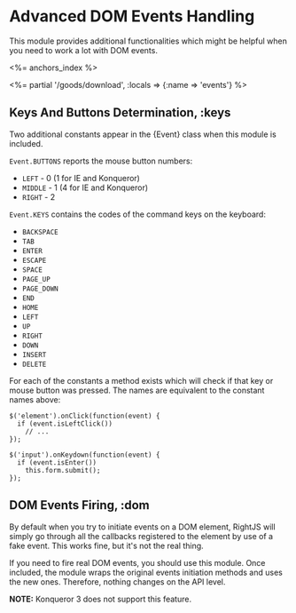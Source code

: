 # Advanced DOM Events Handling

This module provides additional functionalities which might be helpful when you need to work
a lot with DOM events.

<%= anchors_index %>

<%= partial '/goods/download', :locals => {:name => 'events'} %>

## Keys And Buttons Determination, :keys

Two additional constants appear in the {Event} class when this module is included.

`Event.BUTTONS` reports the mouse button numbers:

* `LEFT` - 0 (1 for IE and Konqueror)
* `MIDDLE` - 1 (4 for IE and Konqueror)
* `RIGHT` - 2

`Event.KEYS` contains the codes of the command keys on the keyboard:

* `BACKSPACE`
* `TAB`
* `ENTER`
* `ESCAPE`
* `SPACE`
* `PAGE_UP`
* `PAGE_DOWN`
* `END`
* `HOME`
* `LEFT`
* `UP`
* `RIGHT`
* `DOWN`
* `INSERT`
* `DELETE`

For each of the constants a method exists which will check if that key or mouse button was pressed. The names 
are equivalent to the constant names above:

    $('element').onClick(function(event) {
      if (event.isLeftClick())
        // ...
    });

    $('input').onKeydown(function(event) {
      if (event.isEnter())
        this.form.submit();
    });

## DOM Events Firing, :dom

By default when you try to initiate events on a DOM element, RightJS will simply go through all the callbacks 
registered to the element by use of a fake event. This works fine, but it's not the real thing.

If you need to fire real DOM events, you should use this module. Once included, the module wraps the original
events initiation methods and uses the new ones. Therefore, nothing changes on the API level.

__NOTE:__ Konqueror 3 does not support this feature.
